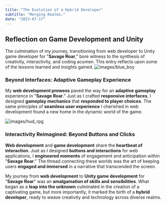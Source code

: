 ```yaml
---
title: "The Evolution of a Hybrid Developer"
subtitle: "Merging Realms:"
date: "2023-07-17"
---
```


## Reflection on Game Development and Unity
The culmination of my journey, transitioning from web developer to Unity game developer for "**Savage Roar**," bore witness to the synthesis of creativity, interactivity, and coding acumen. This entry reflects upon some of the lessons learned and insights gained.
![images/blue_boy](/images/blue_boy.png)

### Beyond Interfaces: Adaptive Gameplay Experience

My **web development prowess** paved the way for an **adaptive gameplay** experience in "**Savage Roar**." Just as I crafted **responsive interfaces**, I designed **gameplay mechanics** that __responded to player choices__. The same principles of **seamless user experience** I cherished in web development found a new home in the dynamic world of the game.

![images/hud_rpg](/images/hud_rpg.png)

### Interactivity Reimagined: Beyond Buttons and Clicks

**Web development** and **game development** share the __heartbeat of interaction__. Just as I designed **buttons and interactions** for web applications, I **engineered moments** of engagement and anticipation within "**Savage Roar**." The thread connecting these worlds was the art of keeping users __engaged and immersed__ in a narrative that transcended the screen.

My journey from **web development** to **Unity game development** for "**Savage Roar**" was an __amalgamation of skills and sensibilities__. What began as a **leap into the unknown** culminated in the creation of a captivating game, but more importantly, it marked the birth of a **hybrid developer**, ready to weave creativity and technology across diverse realms.